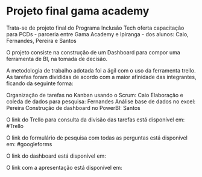 # Projeto final gama academy

Trata-se de projeto final do  Programa Inclusão Tech oferta capacitação para PCDs - parceria entre Gama Academy e Ipiranga - dos alunos: Caio, Fernandes, Pereira e Santos

O projeto consiste na construção de um Dashboard para compor uma ferramenta de BI, na tomada de decisão.

A metodologia de trabalho adotada foi a ágil com o uso da ferramenta trello. As tarefas foram divididas de acordo com a maior afinidade das integrantes, ficando da seguinte forma:

Organização de tarefas no Kanban usando o Scrum: Caio
Elaboração e coleda de dados para pesquisa: Fernandes
Análise base de dados no excel: Pereira
Construção de dashboard no PowerBI: Santos

O link do Trello para consulta da divisão das tarefas está disponível em: #Trello

O link do formulário de pesquisa com todas as perguntas está disponível em: #googleforms

O link do dashboard está disponível em:

O link com a apresentação está disponível em:
